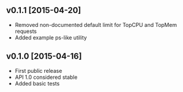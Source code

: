 ## v0.1.1 [2015-04-20]

- Removed non-documented default limit for TopCPU and TopMem requests
- Added example ps-like utility

## v0.1.0 [2015-04-16]

- First public release
- API 1.0 considered stable
- Added basic tests
